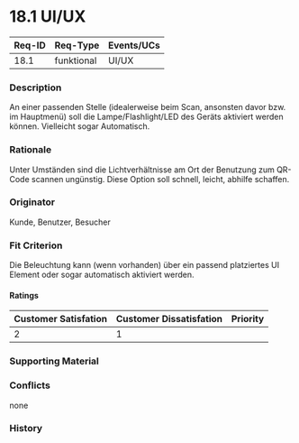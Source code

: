 # 18.1 UI/UX

| Req-ID | Req-Type   | Events/UCs |
| ------ | ---------- | ---------- |
| 18.1   | funktional | UI/UX      |

### Description
An einer passenden Stelle
(idealerweise beim Scan, ansonsten davor bzw. im Hauptmenü)
soll die Lampe/Flashlight/LED des Geräts aktiviert werden können.
Vielleicht sogar Automatisch.

### Rationale
Unter Umständen sind die Lichtverhältnisse am Ort der Benutzung zum QR-Code scannen ungünstig.
Diese Option soll schnell, leicht, abhilfe schaffen.

### Originator
Kunde, Benutzer, Besucher

### Fit Criterion
Die Beleuchtung kann (wenn vorhanden) über ein passend platziertes UI Element oder sogar automatisch aktiviert werden.

#### Ratings
| Customer Satisfation | Customer Dissatisfation | Priority |
| -------------------- | ----------------------- | -------- |
| 2                    | 1                       |          |

### Supporting Material


### Conflicts
none

### History

